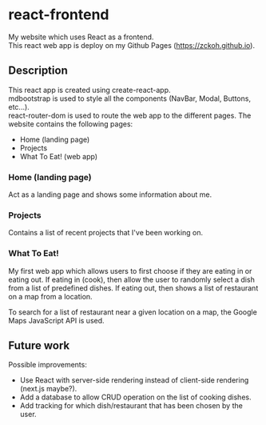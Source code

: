 # react-frontend
My website which uses React as a frontend.  
This react web app is deploy on my Github Pages (https://zckoh.github.io).

## Description
This react app is created using create-react-app.  
mdbootstrap is used to style all the components (NavBar, Modal, Buttons, etc...).  
react-router-dom is used to route the web app to the different pages.
The website contains the following pages:
- Home (landing page)
- Projects
- What To Eat! (web app)


### Home (landing page)
Act as a landing page and shows some information about me.  

### Projects
Contains a list of recent projects that I've been working on.

### What To Eat!
My first web app which allows users to first choose if they are eating in or eating out.
If eating in (cook), then allow the user to randomly select a dish from a list of predefined dishes.
If eating out, then shows a list of restaurant on a map from a location.

To search for a list of restaurant near a given location on a map, the Google Maps JavaScript API is used.

## Future work
Possible improvements:
- Use React with server-side rendering instead of client-side rendering (next.js maybe?).
- Add a database to allow CRUD operation on the list of cooking dishes.
- Add tracking for which dish/restaurant that has been chosen by the user.